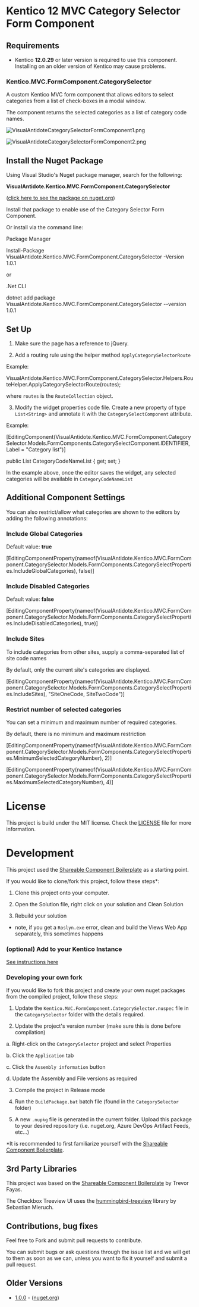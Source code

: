 # Kentico 12 MVC Category Selector Form Component

  

## Requirements

* Kentico **12.0.29** or later version is required to use this component. Installing on an older version of Kentico may cause problems.

  

### Kentico.MVC.FormComponent.CategorySelector

  

A custom Kentico MVC form component that allows editors to select categories from a list of check-boxes in a modal window.

  

  

  

The component returns the selected categories as a list of category code names.

  

  

![VisualAntidoteCategorySelectorFormComponent1.png](https://github.com/visual-antidote/Kentico.MVC.FormComponent.CategorySelector/blob/master/SampleImages/VisualAntidoteCategorySelectorFormComponent1.png?raw=true)

  

  

![VisualAntidoteCategorySelectorFormComponent2.png](https://github.com/visual-antidote/Kentico.MVC.FormComponent.CategorySelector/blob/master/SampleImages/VisualAntidoteCategorySelectorFormComponent2.png?raw=true)

  
  

## Install the Nuget Package

  
  

Using Visual Studio's Nuget package manager, search for the following:

  

**VisualAntidote.Kentico.MVC.FormComponent.CategorySelector**

  

([click here to see the package on nuget.org](https://www.nuget.org/packages/VisualAntidote.Kentico.MVC.FormComponent.CategorySelector))

  

Install that package to enable use of the Category Selector Form Component.

  

  

Or install via the command line:

  

Package Manager

  

Install-Package VisualAntidote.Kentico.MVC.FormComponent.CategorySelector -Version 1.0.1

or

  

.Net CLI

  

dotnet add package VisualAntidote.Kentico.MVC.FormComponent.CategorySelector --version 1.0.1

  
  
  

  

  

## Set Up

  

  

  

1. Make sure the page has a reference to jQuery.

  

2. Add a routing rule using the helper method `ApplyCategorySelectorRoute`

  

  

Example:

  

  

VisualAntidote.Kentico.MVC.FormComponent.CategorySelector.Helpers.RouteHelper.ApplyCategorySelectorRoute(routes);

  

  

where `routes` is the `RouteCollection` object.

  

  

3. Modify the widget properties code file. Create a new property of type `List<String>` and annotate it with the `CategorySelectComponent` attribute.

  

  

Example:

  

  

[EditingComponent(VisualAntidote.Kentico.MVC.FormComponent.CategorySelector.Models.FormComponents.CategorySelectComponent.IDENTIFIER, Label = "Category list")]

public List<string> CategoryCodeNameList { get; set; }

  

  

In the example above, once the editor saves the widget, any selected categories will be available in `CategoryCodeNameList`

  

  

## Additional Component Settings

  

  

You can also restrict/allow what categories are shown to the editors by adding the following annotations:

  

  

  

### Include Global Categories

  

  

Default value: **true**

  

  

  

[EditingComponentProperty(nameof(VisualAntidote.Kentico.MVC.FormComponent.CategorySelector.Models.FormComponents.CategorySelectProperties.IncludeGlobalCategories), false)]

  

  

  

### Include Disabled Categories

  

  

Default value: **false**

  

  

  

[EditingComponentProperty(nameof(VisualAntidote.Kentico.MVC.FormComponent.CategorySelector.Models.FormComponents.CategorySelectProperties.IncludeDisabledCategories), true)]

  

  

  

### Include Sites

  

  

To include categories from other sites, supply a comma-separated list of site code names

  

  

  

By default, only the current site's categories are displayed.

  

  

  

[EditingComponentProperty(nameof(VisualAntidote.Kentico.MVC.FormComponent.CategorySelector.Models.FormComponents.CategorySelectProperties.IncludeSites), "SiteOneCode, SiteTwoCode")]

  

  

### Restrict number of selected categories

  

  

You can set a minimum and maximum number of required categories.

  

  

  

By default, there is no minimum and maximum restriction

  

  

  

[EditingComponentProperty(nameof(VisualAntidote.Kentico.MVC.FormComponent.CategorySelector.Models.FormComponents.CategorySelectProperties.MinimumSelectedCategoryNumber), 2)]

  

[EditingComponentProperty(nameof(VisualAntidote.Kentico.MVC.FormComponent.CategorySelector.Models.FormComponents.CategorySelectProperties.MaximumSelectedCategoryNumber), 4)]

  

  

# License

  

  

This project is build under the MIT license. Check the [LICENSE](https://github.com/visual-antidote/Kentico.MVC.FormComponent.CategorySelector/blob/master/LICENSE) file for more information.

  

  

# Development

  

This project used the [Shareable Component Boilerplate](https://github.com/KenticoDevTrev/ShareableComponentBoilerplate) as a starting point.

  

  

If you would like to clone/fork this project, follow these steps*:

  

  

1. Clone this project onto your computer.

  

2. Open the Solution file, right click on your solution and Clean Solution

  

3. Rebuild your solution

  

  

- note, if you get a `Roslyn.exe` error, clean and build the Views Web App separately, this sometimes happens

  

  

### (optional) Add to your Kentico Instance

  

[See instructions here](https://github.com/KenticoDevTrev/ShareableComponentBoilerplate#optional-add-to-your-kentico-instance)

  

  

### Developing your own fork

  

If you would like to fork this project and create your own nuget packages from the compiled project, follow these steps:

  

1. Update the `Kentico.MVC.FormComponent.CategorySelector.nuspec` file in the `CategorySelector` folder with the details required.

  

2. Update the project's version number (make sure this is done before compilation)

a. Right-click on the `CategorySelector` project and select Properties

b. Click the `Application` tab

c. Click the `Assembly information` button

d. Update the Assembly and File versions as required

  

3. Compile the project in Release mode

  

4. Run the `BuildPackage.bat` batch file (found in the `CategorySelector` folder)

  

5. A new `.nupkg` file is generated in the current folder. Upload this package to your desired repository (i.e. nuget.org, Azure DevOps Artifact Feeds, etc...)

  

  

*It is recommended to first familiarize yourself with the [Shareable Component Boilerplate](https://github.com/KenticoDevTrev/ShareableComponentBoilerplate).

  

## 3rd Party Libraries

  

This project was based on the [Shareable Component Boilerplate](https://github.com/KenticoDevTrev/ShareableComponentBoilerplate) by Trevor Fayas.

  

The Checkbox Treeview UI uses the [hummingbird-treeview](https://github.com/hummingbird-dev/hummingbird-treeview) library by Sebastian Mieruch.

  

## Contributions, bug fixes

  

Feel free to Fork and submit pull requests to contribute.

  

You can submit bugs or ask questions through the issue list and we will get to them as soon as we can, unless you want to fix it yourself and submit a pull request.

## Older Versions

 - [1.0.0](https://github.com/visual-antidote/Kentico.MVC.FormComponent.CategorySelector/blob/version-1.0.0/README.md) - ([nuget.org](https://www.nuget.org/packages/VisualAntidote.Kentico.MVC.FormComponent.CategorySelector/1.0.0))
